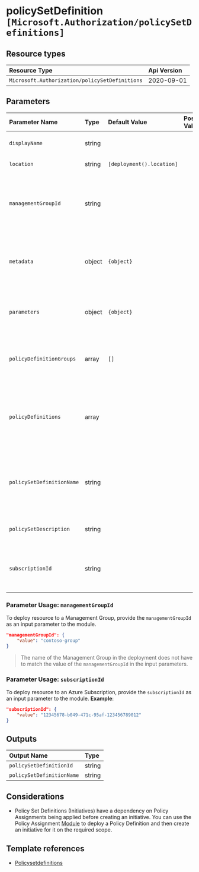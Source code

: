# policySetDefinition `[Microsoft.Authorization/policySetDefinitions]`

## Resource types

| Resource Type | Api Version |
| :-- | :-- |
| `Microsoft.Authorization/policySetDefinitions` | 2020-09-01 |

## Parameters

| Parameter Name | Type | Default Value | Possible Values | Description |
| :-- | :-- | :-- | :-- | :-- |
| `displayName` | string |  |  | Optional. The display name of the Set Definition (Initiative) |
| `location` | string | `[deployment().location]` |  | Optional. Location for all resources. |
| `managementGroupId` | string |  |  | Optional. The ID of the Management Group (Scope). Cannot be used with subscriptionId and does not support tenant level deployment (i.e. '/') |
| `metadata` | object | `{object}` |  | Optional. The Set Definition (Initiative) metadata. Metadata is an open ended object and is typically a collection of key value pairs. |
| `parameters` | object | `{object}` |  | Optional. The Set Definition (Initiative) parameters that can be used in policy definition references. |
| `policyDefinitionGroups` | array | `[]` |  | Optional. The metadata describing groups of policy definition references within the Policy Set Definition (Initiative). |
| `policyDefinitions` | array |  |  | Required. The array of Policy definitions object to include for this policy set. Each object must include the Policy definition ID, and optionally other properties like parameters |
| `policySetDefinitionName` | string |  |  | Required. Specifies the name of the policy Set Definition (Initiative). Space characters will be replaced by (-) and converted to lowercase |
| `policySetDescription` | string |  |  | Optional. The Description name of the Set Definition (Initiative) |
| `subscriptionId` | string |  |  | Optional. The ID of the Azure Subscription (Scope). Cannot be used with managementGroupId |

### Parameter Usage: `managementGroupId`

To deploy resource to a Management Group, provide the `managementGroupId` as an input parameter to the module.

```json
"managementGroupId": {
	"value": "contoso-group"
}
```

> The name of the Management Group in the deployment does not have to match the value of the `managementGroupId` in the input parameters.

### Parameter Usage: `subscriptionId`

To deploy resource to an Azure Subscription, provide the `subscriptionId` as an input parameter to the module. **Example**:

```json
"subscriptionId": {
	"value": "12345678-b049-471c-95af-123456789012"
}
```

## Outputs

| Output Name | Type |
| :-- | :-- |
| `policySetDefinitionId` | string |
| `policySetDefinitionName` | string |

## Considerations

- Policy Set Definitions (Initiatives) have a dependency on Policy Assignments being applied before creating an initiative. You can use the Policy Assignment [Module](../policyDefinitions/deploy.bicep) to deploy a Policy Definition and then create an initiative for it on the required scope.

## Template references

- [Policysetdefinitions](https://docs.microsoft.com/en-us/azure/templates/Microsoft.Authorization/2020-09-01/policySetDefinitions)
